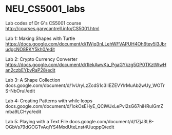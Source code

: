 # NEU_CS5001_labs
Lab codes of Dr G's CS5001 course
http://courses.garycantrell.info/CS5001.html

Lab 1: Making Shapes with Turtle
https://docs.google.com/document/d/1Wjq3nLLehWFVAPUH4Oh6tev5l3JbrudgcNO8RKY5kh0/edit

Lab 2: Crypto Currency Converter
https://docs.google.com/document/d/1IekAwvKa_PgaGYkzg5GP0TKztWwHan2czbEYbvRaP28/edit

Lab 3: A Shape Collection
docs.google.com/document/d/1vUryLzZcdS1c3IIEZEVYlrMuAb2wUy_WOTrS-NbOruI/edit

Lab 4: Creating Patterns with while loops
docs.google.com/document/d/1okOsEHyE_QCiWJxLePvl2sG67niHRuIGmZmba9LCHyo/edit

Lab 5: Playing with a Text File
docs.google.com/document/d/1ZjJ3LB-OGbVs79dGOGTvAqIYS4MxdUteLnst4UuqppQ/edit
